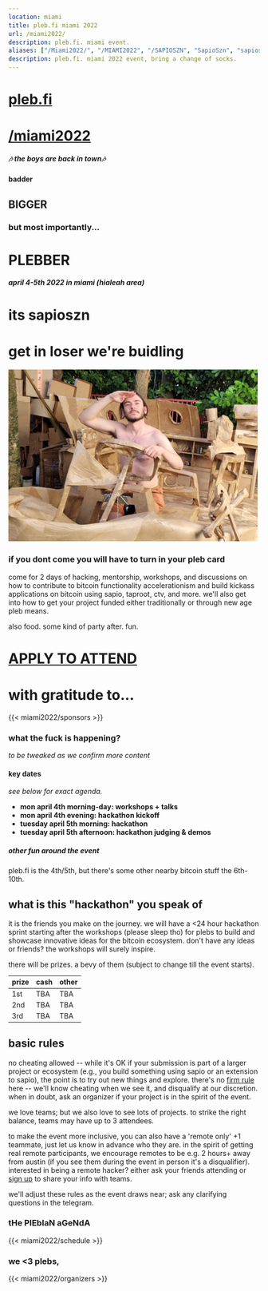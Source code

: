 ```yaml
---
location: miami
title: pleb.fi miami 2022
url: /miami2022/
description: pleb.fi. miami event.
aliases: ["/Miami2022/", "/MIAMI2022", "/SAPIOSZN", "SapioSzn", "sapioszn"]
description: pleb.fi. miami 2022 event, bring a change of socks.
---
```


# [pleb.fi](/)
# [/miami2022](/miami2022)


##### 🎶 the boys are back in town🎶
#### badder
## BIGGER
### but most importantly...
# PLEBBER
##### april 4-5th 2022 in miami (hialeah area)
# its sapioszn
# get in loser we're buidling
<img src="/pleb22.jpg" width="500px" />


### if you dont come you will have to turn in your pleb card

come for 2 days of hacking, mentorship, workshops, and discussions on how to
contribute to bitcoin functionality accelerationism and build kickass
applications on bitcoin using sapio, taproot, ctv, and more. we'll also get
into how to get your project funded either traditionally or through new age
pleb means.

also food. some kind of party after. fun.



# [APPLY TO ATTEND](https://docs.google.com/forms/d/e/1FAIpQLScw_WRhg3SfdRcPQKDjnxclpj8hogIoZRwmLScR6R5hrpCQEQ/viewform)

# with gratitude to...
{{< miami2022/sponsors >}}


### what the fuck is happening?
_to be tweaked as we confirm more content_


#### key dates

_see below for exact agenda._
- **mon april 4th morning-day: workshops + talks**
- **mon april 4th evening: hackathon kickoff**
- **tuesday april 5th morning: hackathon**
- **tuesday april 5th afternoon: hackathon judging & demos**

##### other fun around the event

pleb.fi is the 4th/5th, but there's some other nearby bitcoin stuff the
6th-10th.

## what is this "hackathon" you speak of

it is the friends you make on the journey. we will have a <24 hour hackathon
sprint starting after the workshops (please sleep tho) for plebs to build and
showcase innovative ideas for the bitcoin ecosystem. don't have any ideas or
friends? the workshops will surely inspire.

there will be prizes. a bevy of them (subject to change till the event starts).

| prize | cash | other |
| --------- | ----- | -----|
| 1st | TBA | TBA |
| 2nd | TBA | TBA |
| 3rd | TBA  | TBA |


## basic rules
no cheating allowed -- while it's OK if your submission is part of a larger
project or ecosystem (e.g., you build something using sapio or an extension to
sapio), the point is to try out new things and explore. there's no [firm
rule](https://en.wikipedia.org/wiki/I_know_it_when_I_see_it) here -- we'll know
cheating when we see it, and disqualify at our discretion. when in doubt, ask
an organizer if your project is in the spirit of the event.

we love teams; but we also love to see lots of projects. to strike the right
balance, teams may have up to 3 attendees.

to make the event more inclusive, you can also have a 'remote only' +1
teammate, just let us know in advance who they are. in the spirit of getting
real remote participants, we encourage remotes to be e.g. 2 hours+ away from
austin (if you see them during the event in person it's a disqualifier).
interested in being a remote hacker? either ask your friends attending or [sign
up](https://forms.gle/pLbozeJTXuz6kpTdA) to share your info with teams.

we'll adjust these rules as the event draws near; ask any clarifying questions
in the telegram.

### tHe PlEbIaN aGeNdA

{{< miami2022/schedule   >}}


### we <3 plebs,
{{< miami2022/organizers   >}}

